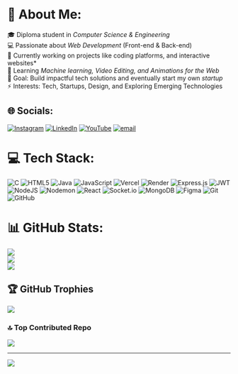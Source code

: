 # 💫 About Me:
🎓 Diploma student in *Computer Science & Engineering*  <br>💻 Passionate about *Web Development* (Front-end & Back-end)  <br>🚀 Currently working on projects like coding platforms, and interactive websites*  <br>🌱 Learning *Machine learning, Video Editing, and Animations for the Web*  <br>🎯 Goal: Build impactful tech solutions and eventually start my own *startup*  <br>⚡ Interests: Tech, Startups, Design, and Exploring Emerging Technologies  


## 🌐 Socials:
[![Instagram](https://img.shields.io/badge/Instagram-%23E4405F.svg?logo=Instagram&logoColor=white)](https://instagram.com/https://www.instagram.com/_subhash_16_/) [![LinkedIn](https://img.shields.io/badge/LinkedIn-%230077B5.svg?logo=linkedin&logoColor=white)](https://linkedin.com/in/https://www.linkedin.com/in/subhash-relangi-3a2a7a383/) [![YouTube](https://img.shields.io/badge/YouTube-%23FF0000.svg?logo=YouTube&logoColor=white)](https://youtube.com/@https://www.youtube.com/@Subhash_relangi) [![email](https://img.shields.io/badge/Email-D14836?logo=gmail&logoColor=white)](mailto:subhashrelangi@gmail.com) 

# 💻 Tech Stack:
![C](https://img.shields.io/badge/c-%2300599C.svg?style=for-the-badge&logo=c&logoColor=white) ![HTML5](https://img.shields.io/badge/html5-%23E34F26.svg?style=for-the-badge&logo=html5&logoColor=white) ![Java](https://img.shields.io/badge/java-%23ED8B00.svg?style=for-the-badge&logo=openjdk&logoColor=white) ![JavaScript](https://img.shields.io/badge/javascript-%23323330.svg?style=for-the-badge&logo=javascript&logoColor=%23F7DF1E) ![Vercel](https://img.shields.io/badge/vercel-%23000000.svg?style=for-the-badge&logo=vercel&logoColor=white) ![Render](https://img.shields.io/badge/Render-%46E3B7.svg?style=for-the-badge&logo=render&logoColor=white) ![Express.js](https://img.shields.io/badge/express.js-%23404d59.svg?style=for-the-badge&logo=express&logoColor=%2361DAFB) ![JWT](https://img.shields.io/badge/JWT-black?style=for-the-badge&logo=JSON%20web%20tokens) ![NodeJS](https://img.shields.io/badge/node.js-6DA55F?style=for-the-badge&logo=node.js&logoColor=white) ![Nodemon](https://img.shields.io/badge/NODEMON-%23323330.svg?style=for-the-badge&logo=nodemon&logoColor=%BBDEAD) ![React](https://img.shields.io/badge/react-%2320232a.svg?style=for-the-badge&logo=react&logoColor=%2361DAFB) ![Socket.io](https://img.shields.io/badge/Socket.io-black?style=for-the-badge&logo=socket.io&badgeColor=010101) ![MongoDB](https://img.shields.io/badge/MongoDB-%234ea94b.svg?style=for-the-badge&logo=mongodb&logoColor=white) ![Figma](https://img.shields.io/badge/figma-%23F24E1E.svg?style=for-the-badge&logo=figma&logoColor=white) ![Git](https://img.shields.io/badge/git-%23F05033.svg?style=for-the-badge&logo=git&logoColor=white) ![GitHub](https://img.shields.io/badge/github-%23121011.svg?style=for-the-badge&logo=github&logoColor=white)
# 📊 GitHub Stats:
![](https://github-readme-stats.vercel.app/api?username=SubhashRelangi&theme=dark&hide_border=false&include_all_commits=false&count_private=false)<br/>
![](https://nirzak-streak-stats.vercel.app/?user=SubhashRelangi&theme=dark&hide_border=false)<br/>
![](https://github-readme-stats.vercel.app/api/top-langs/?username=SubhashRelangi&theme=dark&hide_border=false&include_all_commits=false&count_private=false&layout=compact)

## 🏆 GitHub Trophies
![](https://github-profile-trophy.vercel.app/?username=SubhashRelangi&theme=radical&no-frame=false&no-bg=true&margin-w=4)

### 🔝 Top Contributed Repo
![](https://github-contributor-stats.vercel.app/api?username=SubhashRelangi&limit=5&theme=dark&combine_all_yearly_contributions=true)

---
[![](https://visitcount.itsvg.in/api?id=SubhashRelangi&icon=0&color=0)](https://visitcount.itsvg.in)

<!-- Proudly created with GPRM ( https://gprm.itsvg.in ) -->

